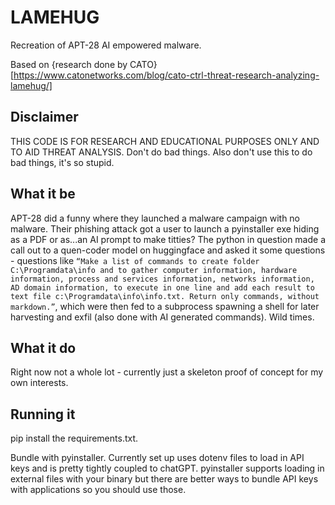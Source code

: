 # LAMEHUG

Recreation of APT-28 AI empowered malware.

Based on {research done by CATO}[https://www.catonetworks.com/blog/cato-ctrl-threat-research-analyzing-lamehug/]

## Disclaimer

THIS CODE IS FOR RESEARCH AND EDUCATIONAL PURPOSES ONLY AND TO AID THREAT ANALYSIS. Don't do bad things. Also don't use this to do bad things, it's so stupid.

## What it be

APT-28 did a funny where they launched a malware campaign with no malware. Their phishing attack got a user to launch a pyinstaller exe hiding as a PDF or as...an AI prompt to make titties? The python in question made a call out to a quen-coder model on huggingface and asked it some questions - questions like ```“Make a list of commands to create folder C:\Programdata\info and to gather computer information, hardware information, process and services information, networks information, AD domain information, to execute in one line and add each result to text file c:\Programdata\info\info.txt. Return only commands, without markdown.”```, which were then fed to a subprocess spawning a shell for later harvesting and exfil (also done with AI generated commands). Wild times.

## What it do

Right now not a whole lot - currently just a skeleton proof of concept for my own interests.

## Running it

pip install the requirements.txt.

Bundle with pyinstaller. Currently set up uses dotenv files to load in API keys and is pretty tightly coupled to chatGPT. pyinstaller supports loading in external files with your binary but there are better ways to bundle API keys with applications so you should use those.
